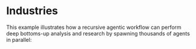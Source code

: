 # Industries

This example illustrates how a recursive agentic workflow can perform deep bottoms-up analysis and research by spawning thousands of agents in parallel:

```typescript

```